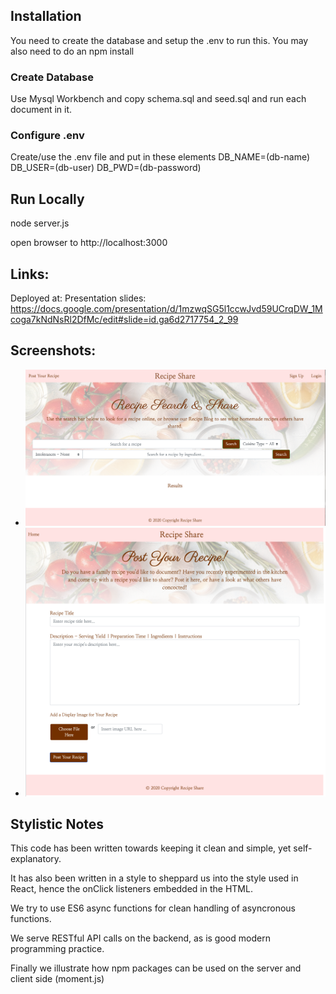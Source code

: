 
## Installation
You need to create the database and setup the .env to run this. 
You may also need to do an npm install

### Create Database
Use Mysql Workbench and copy schema.sql and seed.sql and run each document in it.

### Configure .env
Create/use the .env file and put in these elements
DB_NAME=(db-name)
DB_USER=(db-user)
DB_PWD=(db-password)

## Run Locally
node server.js

open browser to http://localhost:3000

## Links:
Deployed at: 
Presentation slides: https://docs.google.com/presentation/d/1mzwqSG5l1ccwJvd59UCrqDW_1Mcoga7kNdNsRl2DfMc/edit#slide=id.ga6d2717754_2_99
## Screenshots:
* ![alt text](./public/assets/homepage.png)
* ![alt text](./public/assets/post.png)
## Stylistic Notes
This code has been written towards keeping it clean and simple, yet self-explanatory.

It has also been written in a style to sheppard us into the style used in React, 
hence the onClick listeners embedded in the HTML.

We try to use ES6 async functions for clean handling of asyncronous functions.

We serve RESTful API calls on the backend, as is good modern programming practice.

Finally we illustrate how npm packages can be used on the server and client side (moment.js)
